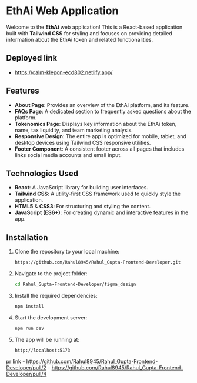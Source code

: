 # **EthAi Web Application**

Welcome to the **EthAi** web application! This is a React-based application built with **Tailwind CSS** for styling and focuses on providing detailed information about the EthAi token and related functionalities.

## Deployed link
- https://calm-klepon-ecd802.netlify.app/

## **Features**
- **About Page**: Provides an overview of the EthAi platform, and its feature.
- **FAQs Page**: A dedicated section to  frequently asked questions about the platform.
- **Tokenomics Page**: Displays key information about the EthAi token, name, tax liquidity, and team marketing analysis.
- **Responsive Design**: The entire app is optimized for mobile, tablet, and desktop devices using Tailwind CSS responsive utilities.
- **Footer Component**: A consistent footer across all pages that includes links  social media accounts and email input.

## **Technologies Used**
- **React**: A JavaScript library for building user interfaces.
- **Tailwind CSS**: A utility-first CSS framework used to quickly style the application.
- **HTML5** & **CSS3**: For structuring and styling the content.
- **JavaScript (ES6+)**: For creating dynamic and interactive features in the app.

## **Installation**

1. Clone the repository to your local machine:
    ```bash
    https://github.com/Rahul8945/Rahul_Gupta-Frontend-Developer.git
    ```

2. Navigate to the project folder:
    ```bash
    cd Rahul_Gupta-Frontend-Developer/figma_design
    ```

3. Install the required dependencies:
    ```bash
    npm install
    ```

4. Start the development server:
    ```bash
    npm run dev
    ```

5. The app will be running at:
    ```
    http://localhost:5173
    ```

pr link - https://github.com/Rahul8945/Rahul_Gupta-Frontend-Developer/pull/2
        - https://github.com/Rahul8945/Rahul_Gupta-Frontend-Developer/pull/4

          

